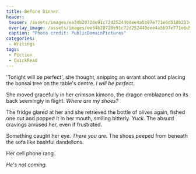 ```yaml
---
title: Before Dinner
header:
 teaser: /assets/images/ee34b20728e91c72d252440dee4a5b97e771e6d518b2134394_1280_dinner.jpg
 overlay_image: /assets/images/ee34b20728e91c72d252440dee4a5b97e771e6d518b2134394_1280_dinner.jpg
 caption: "Photo credit: PublicDomainPictures"
categories:
 - Writings
tags:
 - Fiction
 - QuickRead
---
```

'Tonight will be perfect', she thought, snipping an errant shoot and placing the bonsai tree on the table's centre. *I will be perfect.* 

She moved gracefully in her crimson kimono, the dragon emblazoned on its back seemingly in flight. *Where are my shoes?* 

The fridge glared at her and she retrieved the bottle of olives again, fished one out and popped it in her mouth, smiling bitterly. *Yuck.* The absurd cravings amused her, even if frustrated. 

Something caught her eye. *There you are.* The shoes peeped from beneath the sofa like bashful dandelions. 

Her cell phone rang. 

*He's not coming.* 
